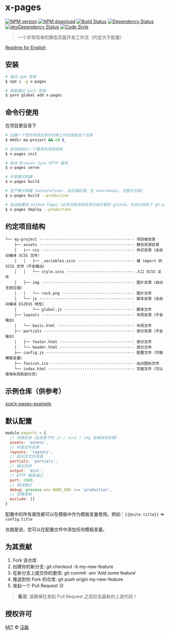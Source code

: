 # x-pages

[![NPM version][npm-image]][npm-url]
[![NPM download][download-image]][download-url]
[![Build Status][travis-image]][travis-url]
[![Dependency Status][dependency-image]][dependency-url]
[![devDependency Status][devdependency-image]][devdependency-url]
[![Code Style][style-image]][style-url]

> 一个非常简单的静态页面开发工作流（约定大于配置）

[Readme for English](README.md)

## 安装

```sh
# 通过 npm 安装
$ npm i -g x-pages

# 或者通过 yarn 安装
$ yarn global add x-pages
```

## 命令行使用

在项目更目录下

```sh
# 创建一个空的项目目录并切换工作目录到这个目录
$ mkdir my-project && cd $_

# 自动初始化一个基本的项目结构
$ x-pages init

# 启动 Browser Sync HTTP 服务
$ x-pages serve

# 开发模式构建
$ x-pages build

# 生产模式构建（autoprefixer、会压缩处理、无 sourcemaps、无图片压缩）
$ x-pages build --production

# 自动部署到 GitHub Pages（必须当前项目目录已经托管到 github，并且已经有了 gh-pages 分支）
$ x-pages deploy --production
```

## 约定项目结构

```
└── my-project ·········································· 项目根目录
    ├── assets ·········································· 静态资源目录
    │   ├── css ········································· 样式目录（会自动编译 SCSS 文件）
    │   │   ├── _variables.scss ························· 被 import 的 SCSS 文件（不会输出）
    │   │   └── style.scss ······························ 入口 SCSS 文件
    │   ├── img ········································· 图片目录（自动无损压缩）
    │   │   └── rock.png ································ 图片文件
    │   └── js ·········································· 脚本目录（会自动编译 ES2015 特性）
    │       └── global.js ······························· 脚本文件
    ├── layouts ········································· 布局目录（不会输出）
    │   └── basic.html ·································· 布局文件
    ├── partials ········································ 部分目录（不会输出）
    │   ├── footer.html ································· 部分文件
    │   └── header.html ································· 部分文件
    ├── config.js ······································· 配置文件（可做模板变量）
    ├── favicon.ico ····································· 站点图标文件
    └── index.html ······································ 页面文件（可以使用布局和部分页）
```

## 示例仓库（供参考）

[zce/x-pages-example](https://github.com/zce/x-pages-example)

## 默认配置

```js
module.exports = {
  // 资源目录（此目录下的 js / scss / img 会被自动处理）
  assets: 'assets',
  // 布局文件目录
  layouts: 'layouts',
  // 部分页文件目录
  partials: 'partials',
  // 输出目录
  output: 'dist',
  // HTTP 服务端口
  port: 2080,
  // 调试模式
  debug: process.env.NODE_ENV !== 'production',
  // 忽略清单
  exclude: []
}
```

配置中的所有属性都可以在模板中作为模板变量使用。例如：`{{@site.title}}` => `config.title`

也就是说，您可以在配置文件中添加任何模板变量。

## 为其贡献

1. Fork 该仓库
2. 创建你的新分支: git checkout -b my-new-feature
3. 在新分支上提交你的更改: git commit -am 'Add some feature'
4. 推送到你 Fork 的仓库: git push origin my-new-feature
5. 发起一个 Pull Request :D

> **备注**: 请确保在发起 Pull Request 之前拉去最新的上游代码！

## 授权许可

[MIT](LICENSE) &copy; [汪磊](https://zce.me)



[npm-image]: https://badge.fury.io/js/x-pages.svg
[npm-url]: https://npmjs.org/package/x-pages
[download-image]: https://img.shields.io/npm/dm/x-pages.svg
[download-url]: https://npmjs.org/package/x-pages
[travis-image]: https://travis-ci.org/zce/x-pages.svg?branch=master
[travis-url]: https://travis-ci.org/zce/x-pages
[dependency-image]: https://david-dm.org/zce/x-pages/status.svg
[dependency-url]: https://david-dm.org/zce/x-pages
[devdependency-image]: https://david-dm.org/zce/x-pages/dev-status.svg
[devdependency-url]: https://david-dm.org/zce/x-pages?type=dev
[style-image]: https://img.shields.io/badge/code%20style-standard-brightgreen.svg
[style-url]: http://standardjs.com/
